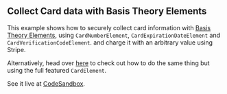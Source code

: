 ## Collect Card data with Basis Theory Elements


This example shows how to securely collect card information with [Basis Theory Elements](https://docs.basistheory.com/elements), using `CardNumberElement`, `CardExpirationDateElement` and `CardVerificationCodeElement`. and charge it with an arbitrary value using Stripe.

Alternatively, head over [here](https://github.com/Basis-Theory/basis-theory-js-examples/tree/master/collect-cards-with-elements) to check out how to do the same thing but using the full featured `CardElement`.

See it live at [CodeSandbox](https://codesandbox.io/embed/github/Basis-Theory/basis-theory-js-examples/tree/master/collect-cards-with-individual-elements?module=/public/index.html,/public/index.js,/api.js).

